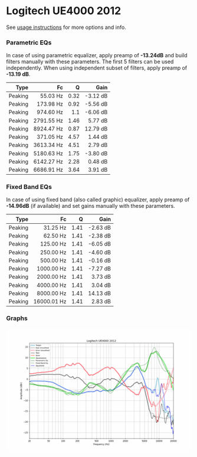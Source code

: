 # Logitech UE4000 2012
See [usage instructions](https://github.com/jaakkopasanen/AutoEq#usage) for more options and info.

### Parametric EQs
In case of using parametric equalizer, apply preamp of **-13.24dB** and build filters manually
with these parameters. The first 5 filters can be used independently.
When using independent subset of filters, apply preamp of **-13.19 dB**.

| Type    | Fc         |    Q | Gain     |
|--------:|-----------:|-----:|---------:|
| Peaking | 55.03 Hz   | 0.32 | -3.12 dB |
| Peaking | 173.98 Hz  | 0.92 | -5.56 dB |
| Peaking | 974.60 Hz  | 1.1  | -6.06 dB |
| Peaking | 2791.55 Hz | 1.46 | 5.77 dB  |
| Peaking | 8924.47 Hz | 0.87 | 12.79 dB |
| Peaking | 371.05 Hz  | 4.57 | 1.44 dB  |
| Peaking | 3613.34 Hz | 4.51 | 2.79 dB  |
| Peaking | 5180.63 Hz | 1.75 | -3.80 dB |
| Peaking | 6142.27 Hz | 2.28 | 0.48 dB  |
| Peaking | 6686.91 Hz | 3.64 | 3.91 dB  |

### Fixed Band EQs
In case of using fixed band (also called graphic) equalizer, apply preamp of **-14.96dB**
(if available) and set gains manually with these parameters.

| Type    | Fc          |    Q | Gain     |
|--------:|------------:|-----:|---------:|
| Peaking | 31.25 Hz    | 1.41 | -2.63 dB |
| Peaking | 62.50 Hz    | 1.41 | -2.38 dB |
| Peaking | 125.00 Hz   | 1.41 | -6.05 dB |
| Peaking | 250.00 Hz   | 1.41 | -4.60 dB |
| Peaking | 500.00 Hz   | 1.41 | -0.16 dB |
| Peaking | 1000.00 Hz  | 1.41 | -7.27 dB |
| Peaking | 2000.00 Hz  | 1.41 | 3.73 dB  |
| Peaking | 4000.00 Hz  | 1.41 | 3.04 dB  |
| Peaking | 8000.00 Hz  | 1.41 | 14.13 dB |
| Peaking | 16000.01 Hz | 1.41 | 2.83 dB  |

### Graphs
![](./Logitech%20UE4000%202012.png)